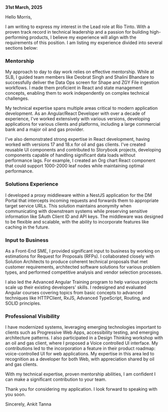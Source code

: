 **31st March, 2025**

Hello Morris,

I am writing to express my interest in the Lead role at Rio Tinto. With a proven track record in technical leadership and a passion for building high-performing products, I believe my experience will align with the requirements of this position. I am listing my experience divided into several sections below:

### **Mentorship**
My approach to day to day work relies on effective mentorship. While at SLB, I guided team members like Deobrat Singh and Shalini Bhandare to successfully deliver the Data Ops screen for Shape and ZGY File ingestion workflows. I made them proficient in React and state management concepts, enabling them to work independently on complex technical challenges.

My technical expertise spans multiple areas critical to modern application development. As an Angular/React Developer with over a decade of experience, I've worked extensively with various versions, developing applications for various clients and platforms, including a large commercial bank and a major oil and gas provider.

I've also demonstrated strong expertise in React development, having worked with versions 17 and 18.x for oil and gas clients. I've created reusable UI components and contributed to Storybook projects, developing components capable of handling significant data loads without performance lags. For example, I created an Org chart React component that could support 1000-2000 leaf nodes while maintaining optimal performance.

### **Solutions Experience**
I developed a proxy middleware within a NestJS application for the DM Portal that intercepts incoming requests and forwards them to appropriate target service URLs. This solution maintains anonymity when communicating with downstream systems while preserving sensitive information like SAuth Client ID and API keys. The middleware was designed to be flexible and scalable, with the ability to incorporate features like caching in the future.

### **Input to Business**
As a Front-End SME, I provided significant input to business by working on estimations for Request for Proposals (RFPs). I collaborated closely with Solution Architects to produce coherent technical proposals that met customer requirements, architected software solutions for various problem types, and performed competitive analysis and vendor selection processes.

I also led the Advanced Angular Training program to help various projects scale up their existing developers' skills. I redesigned and evaluated Angular courses covering topics from basic concepts to advanced techniques like HTTPClient, RxJS, Advanced TypeScript, Routing, and SOLID principles.

### **Professional Visibility**
I have modernized systems, leveraging emerging technologies important to clients such as Progressive Web Apps, accessibility testing, and emerging architecture patterns. I also participated in a Design Thinking workshop with an oil and gas client, where I proposed a Voice controlled UI interface. My contributions led to the incorporation a feature in their product roadmap: voice-controlled UI for web applications. My expertise in this area led to recognition as a developer for both Web, with appreciation shared by oil and gas clients.

With my technical expertise, proven mentorship abilities, I am confident I can make a significant contribution to your team.

Thank you for considering my application. I look forward to speaking with you soon.

Sincerely,
Ankit Tanna
